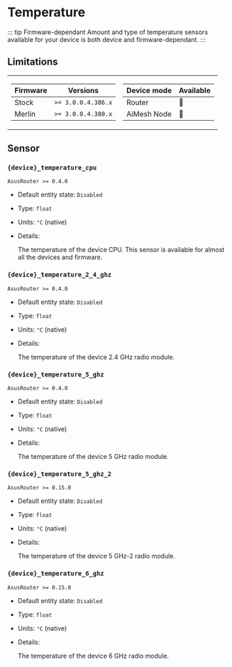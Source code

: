 # Temperature

::: tip Firmware-dependant
Amount and type of temperature sensors available for your device is both device and firmware-dependant.
:::

## Limitations

<table><tr><td>

|Firmware|          Versions|
|--------|------------------|
|Stock   |`>= 3.0.0.4.386.x`|
|Merlin  |`>= 3.0.0.4.380.x`|
</td><td>

|Device mode|    Available|
|-----------|-------------|
|Router     |:green_heart:|
|AiMesh Node|:green_heart:|
</td></tr></table>

## Sensor

### `{device}_temperature_cpu`

`AsusRouter >= 0.4.0`

-   Default entity state: `Disabled`
-   Type: `float`
-   Units: `°C` (native)
-   Details:

    The temperature of the device CPU. This sensor is available for almost all the devices and firmware.

### `{device}_temperature_2_4_ghz`

`AsusRouter >= 0.4.0`

-   Default entity state: `Disabled`
-   Type: `float`
-   Units: `°C` (native)
-   Details:

    The temperature of the device 2.4 GHz radio module.

### `{device}_temperature_5_ghz`

`AsusRouter >= 0.4.0`

-   Default entity state: `Disabled`
-   Type: `float`
-   Units: `°C` (native)
-   Details:

    The temperature of the device 5 GHz radio module.

### `{device}_temperature_5_ghz_2`

`AsusRouter >= 0.15.0`

-   Default entity state: `Disabled`
-   Type: `float`
-   Units: `°C` (native)
-   Details:

    The temperature of the device 5 GHz-2 radio module.

### `{device}_temperature_6_ghz`

`AsusRouter >= 0.15.0`

-   Default entity state: `Disabled`
-   Type: `float`
-   Units: `°C` (native)
-   Details:

    The temperature of the device 6 GHz radio module.


